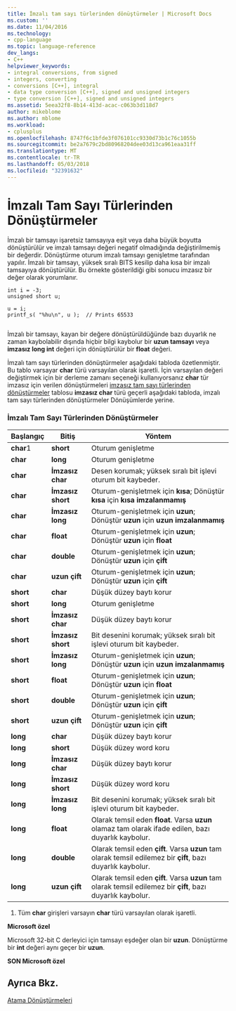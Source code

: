 ```yaml
---
title: İmzalı tam sayı türlerinden dönüştürmeler | Microsoft Docs
ms.custom: ''
ms.date: 11/04/2016
ms.technology:
- cpp-language
ms.topic: language-reference
dev_langs:
- C++
helpviewer_keywords:
- integral conversions, from signed
- integers, converting
- conversions [C++], integral
- data type conversion [C++], signed and unsigned integers
- type conversion [C++], signed and unsigned integers
ms.assetid: 5eea32f8-8b14-413d-acac-c063b3d118d7
author: mikeblome
ms.author: mblome
ms.workload:
- cplusplus
ms.openlocfilehash: 8747f6c1bfde3f076101cc9330d73b1c76c1055b
ms.sourcegitcommit: be2a7679c2bd80968204dee03d13ca961eaa31ff
ms.translationtype: MT
ms.contentlocale: tr-TR
ms.lasthandoff: 05/03/2018
ms.locfileid: "32391632"
---
```

# <a name="conversions-from-signed-integral-types"></a>İmzalı Tam Sayı Türlerinden Dönüştürmeler
İmzalı bir tamsayı işaretsiz tamsayıya eşit veya daha büyük boyutta dönüştürülür ve imzalı tamsayı değeri negatif olmadığında değiştirilmemiş bir değerdir. Dönüştürme oturum imzalı tamsayı genişletme tarafından yapılır. İmzalı bir tamsayı, yüksek sıralı BITS kesilip daha kısa bir imzalı tamsayıya dönüştürülür. Bu örnekte gösterildiği gibi sonucu imzasız bir değer olarak yorumlanır.  
  
```  
int i = -3;  
unsigned short u;  
  
u = i;   
printf_s( "%hu\n", u );  // Prints 65533  
  
```  
  
 İmzalı bir tamsayı, kayan bir değere dönüştürüldüğünde bazı duyarlık ne zaman kaybolabilir dışında hiçbir bilgi kaybolur bir **uzun tamsayı** veya **imzasız long int** değeri için dönüştürülür bir **float** değeri.  
  
 İmzalı tam sayı türlerinden dönüştürmeler aşağıdaki tabloda özetlenmiştir. Bu tablo varsayar **char** türü varsayılan olarak işaretli. İçin varsayılan değeri değiştirmek için bir derleme zamanı seçeneği kullanıyorsanız **char** tür imzasız için verilen dönüştürmeleri [imzasız tam sayı türlerinden dönüştürmeler](../c-language/conversions-from-unsigned-integral-types.md) tablosu **imzasız char**  türü geçerli aşağıdaki tabloda, imzalı tam sayı türlerinden dönüştürmeler Dönüşümlerde yerine.  
  
### <a name="conversions-from-signed-integral-types"></a>İmzalı Tam Sayı Türlerinden Dönüştürmeler  
  
|Başlangıç|Bitiş|Yöntem|  
|----------|--------|------------|  
|**char**1|**short**|Oturum genişletme|  
|**char**|**long**|Oturum genişletme|  
|**char**|**İmzasız char**|Desen korumak; yüksek sıralı bit işlevi oturum bit kaybeder.|  
|**char**|**İmzasız short**|Oturum-genişletmek için **kısa**; Dönüştür **kısa** için **kısa imzalanmamış**|  
|**char**|**İmzasız long**|Oturum-genişletmek için **uzun**; Dönüştür **uzun** için **uzun imzalanmamış**|  
|**char**|**float**|Oturum-genişletmek için **uzun**; Dönüştür **uzun** için **float**|  
|**char**|**double**|Oturum-genişletmek için **uzun**; Dönüştür **uzun** için **çift**|  
|**char**|**uzun çift**|Oturum-genişletmek için **uzun**; Dönüştür **uzun** için **çift**|  
|**short**|**char**|Düşük düzey baytı korur|  
|**short**|**long**|Oturum genişletme|  
|**short**|**İmzasız char**|Düşük düzey baytı korur|  
|**short**|**İmzasız short**|Bit desenini korumak; yüksek sıralı bit işlevi oturum bit kaybeder.|  
|**short**|**İmzasız long**|Oturum-genişletmek için **uzun**; Dönüştür **uzun** için **uzun imzalanmamış**|  
|**short**|**float**|Oturum-genişletmek için **uzun**; Dönüştür **uzun** için **float**|  
|**short**|**double**|Oturum-genişletmek için **uzun**; Dönüştür **uzun** için **çift**|  
|**short**|**uzun çift**|Oturum-genişletmek için **uzun**; Dönüştür **uzun** için **çift**|  
|**long**|**char**|Düşük düzey baytı korur|  
|**long**|**short**|Düşük düzey word koru|  
|**long**|**İmzasız char**|Düşük düzey baytı korur|  
|**long**|**İmzasız short**|Düşük düzey word koru|  
|**long**|**İmzasız long**|Bit desenini korumak; yüksek sıralı bit işlevi oturum bit kaybeder.|  
|**long**|**float**|Olarak temsil eden **float**. Varsa **uzun** olamaz tam olarak ifade edilen, bazı duyarlık kaybolur.|  
|**long**|**double**|Olarak temsil eden **çift**. Varsa **uzun** tam olarak temsil edilemez bir **çift**, bazı duyarlık kaybolur.|  
|**long**|**uzun çift**|Olarak temsil eden **çift**. Varsa **uzun** tam olarak temsil edilemez bir **çift**, bazı duyarlık kaybolur.|  
  
 1. Tüm **char** girişleri varsayın **char** türü varsayılan olarak işaretli.  
  
 **Microsoft özel**  
  
 Microsoft 32-bit C derleyici için tamsayı eşdeğer olan bir **uzun**. Dönüştürme bir **int** değeri aynı geçer bir **uzun**.  
  
 **SON Microsoft özel**  
  
## <a name="see-also"></a>Ayrıca Bkz.  
 [Atama Dönüştürmeleri](../c-language/assignment-conversions.md)